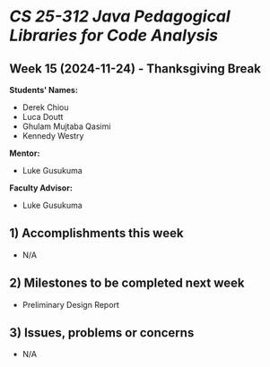 # *CS 25-312 Java Pedagogical Libraries for Code Analysis*

## Week 15 (2024-11-24) - Thanksgiving Break

**Students' Names:**
* Derek Chiou
* Luca Doutt
* Ghulam Mujtaba Qasimi
* Kennedy Westry

**Mentor:**
* Luke Gusukuma

**Faculty Advisor:**
* Luke Gusukuma

## 1) Accomplishments this week ##
- N/A

## 2) Milestones to be completed next week ##
* Preliminary Design Report

## 3) Issues, problems or concerns ##
* N/A
